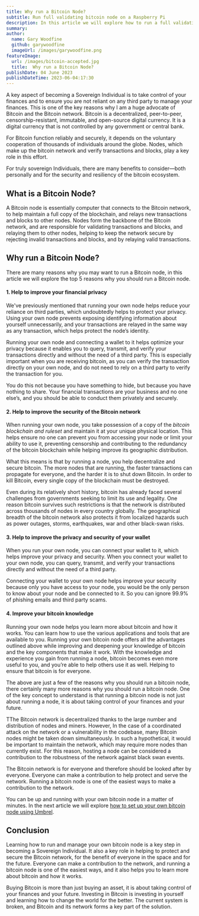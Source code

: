 ```yaml
---
title: Why run a Bitcoin Node?
subtitle: Run full validating bitcoin node on a Raspberry Pi
description: In this article we will explore how to run a full validating bitcoin node on a Raspberry Pi using Umbrel
summary: 
author:
  name: Gary Woodfine
  github: garywoodfine
  imageUrl: /images/garywoodfine.png
featureImage:
  url: /images/bitcoin-accepted.jpg
  title:  Why run a Bitcoin Node?
publishDate: 04 June 2023
publishDateTime: 2023-06-04:17:30
---
```


A key aspect of becoming a Sovereign Individual is to take control of your finances and to ensure you are not reliant on
any third party to manage your finances.  This is one of the key reasons why I am a huge advocate of Bitcoin
and the Bitcoin network.  Bitcoin is a decentralized, peer-to-peer, censorship-resistant, immutable, and open-source
digital currency.  It is a digital currency that is not controlled by any government or central bank.

For Bitcoin function reliably and securely, it depends on the voluntary cooperation of thousands of individuals around the 
globe. Nodes, which make up the bitcoin network and verify transactions and blocks, play a key role in this effort. 

For truly sovereign Individuals, there are many benefits to consider—both personally and for the security and 
resiliency of the bitcoin ecosystem.

## What is a Bitcoin Node?

A Bitcoin node is essentially computer that connects to the Bitcoin network, to help maintain a full copy of the blockchain, and relays
new transactions and blocks to other nodes.  Nodes form the backbone of the Bitcoin network, and are responsible for
validating transactions and blocks, and relaying them to other nodes, helping to keep the network secure by rejecting 
invalid transactions and blocks, and by relaying valid transactions.


## Why run a Bitcoin Node?

There are many reasons why you may want to run a Bitcoin node, in this article we will explore the top 5 reasons why you
should run a Bitcoin node.

#### 1. Help to improve your financial privacy

We've previously mentioned that running your own node helps reduce your reliance on third parties, which undoubtedly helps
to protect your privacy. Using your own node prevents exposing identifying information about yourself unnecessarily, 
and your transactions are relayed in the same way as any transaction, which helps protect the node’s identity.

Running your own node and connecting a wallet to it helps optimize your privacy because it enables you to query, 
transmit, and verify your transactions directly and without the need of a third party. This is especially important 
when you are receiving bitcoin, as you can verify the transaction directly on your own node, and do not need to rely on
a third party to verify the transaction for you.

You do this not because you have something to hide, but because you have nothing to share. Your financial transactions 
are your business and no one else’s, and you should be able to conduct them privately and securely. 

#### 2. Help to improve the security of the Bitcoin network

When running your own node, you take possession of a copy of the *bitcoin blockchain and ruleset* and maintain it at 
your unique physical location. This helps ensure no one can prevent you from accessing your node or limit your ability
to use it, preventing censorship and contributing to the redundancy of the bitcoin blockchain while helping improve 
its geographic distribution. 

What this means is that by running a node, you help decentralize and secure bitcoin. The more nodes that are running, 
the faster transactions can propagate for everyone, and the harder it is to shut down Bitcoin. In order to kill Bitcoin, 
every single copy of the blockchain must be destroyed.

Even during its relatively short history, bitcoin has already faced several challenges from governments seeking to 
limit its use and legality. One reason bitcoin survives such restrictions is that the network is distributed across 
thousands of nodes in every country globally. The geographical breadth of the bitcoin network also protects it from 
localized hazards such as power outages, storms, earthquakes, war and other black-swan risks.


#### 3. Help to improve the privacy and security of your wallet

When you run your own node, you can connect your wallet to it, which helps improve your privacy and security. 
When you connect your wallet to your own node, you can query, transmit, and verify your transactions directly and
without the need of a third party. 

Connecting your wallet to your own node helps improve your security because only you have access to your node, you would
be the only person to know about your node and be connected to it. So you can ignore 99.9% of phishing emails and
third party scams.

#### 4. Improve your bitcoin knowledge

Running your own node helps you learn more about bitcoin and how it works. You can learn how to use the various applications
and tools that are available to you. Running your own bitcoin node offers all the advantages outlined above while 
improving and deepening your knowledge of bitcoin and the key components that make it work. With the knowledge and 
experience you gain from running a node, bitcoin becomes even more useful to you, and you’re able to help others use 
it as well.  Helping to ensure that bitcoin is for everyone.


The above are just a few of the reasons why you should run a bitcoin node, there certainly many more reasons why you
should run a bitcoin node.   One of the key concept to understand is that running a bitcoin node is not just about
running a node, it is about taking control of your finances and your future.

TThe Bitcoin network is decentralized thanks to the large number and distribution of nodes and miners. However, In the 
case of a coordinated attack on the network or a vulnerability in the codebase, many Bitcoin nodes might be taken down 
simultaneously. In such a hypothetical, it would be important to maintain the network, which may require more nodes 
than currently exist. For this reason, hosting a node can be considered a contribution to the robustness of the network 
against black swan events.

The Bitcoin network is for everyone and therefore should be looked after by everyone. Everyone can make a contribution
to help protect and serve the network.  Running a bitcoin node is one of the easiest ways to make a contribution to the
network.  

You can be up and running with your own bitcoin node in a matter of minutes.  In the next article we will explore [how
to set up your own bitcoin node using Umbrel](/posts/how-to-run-bitcoin-node-umbrel "How to run a Bitcoin Node with Umbrel | Geekiam").

## Conclusion
Learning how to run and manage your own bitcoin node is a key step in becoming a Sovereign Individual.  It also a key
role in helping to protect and secure the Bitcoin network, for the benefit of everyone in the space and for the future. 
Everyone can make a contribution to the network, and running a bitcoin node is one of the easiest ways, and it also helps
you to learn more about bitcoin and how it works.

Buying Bitcoin is more than just buying an asset, it is about taking control of your finances and your future. Investing 
in Bitcoin is investing in yourself and learning how to change the world for the better. The current system is broken, 
and Bitcoin and its network forms a key part of the solution.  











